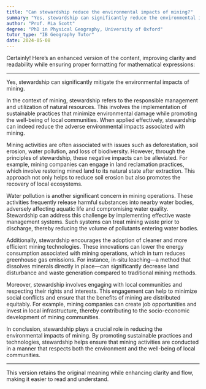 ```yaml
---
title: "Can stewardship reduce the environmental impacts of mining?"
summary: "Yes, stewardship can significantly reduce the environmental impacts of mining."
author: "Prof. Mia Scott"
degree: "PhD in Physical Geography, University of Oxford"
tutor_type: "IB Geography Tutor"
date: 2024-05-08
---
```


Certainly! Here’s an enhanced version of the content, improving clarity and readability while ensuring proper formatting for mathematical expressions:

---

Yes, stewardship can significantly mitigate the environmental impacts of mining.

In the context of mining, stewardship refers to the responsible management and utilization of natural resources. This involves the implementation of sustainable practices that minimize environmental damage while promoting the well-being of local communities. When applied effectively, stewardship can indeed reduce the adverse environmental impacts associated with mining.

Mining activities are often associated with issues such as deforestation, soil erosion, water pollution, and loss of biodiversity. However, through the principles of stewardship, these negative impacts can be alleviated. For example, mining companies can engage in land reclamation practices, which involve restoring mined land to its natural state after extraction. This approach not only helps to reduce soil erosion but also promotes the recovery of local ecosystems.

Water pollution is another significant concern in mining operations. These activities frequently release harmful substances into nearby water bodies, adversely affecting aquatic life and compromising water quality. Stewardship can address this challenge by implementing effective waste management systems. Such systems can treat mining waste prior to discharge, thereby reducing the volume of pollutants entering water bodies.

Additionally, stewardship encourages the adoption of cleaner and more efficient mining technologies. These innovations can lower the energy consumption associated with mining operations, which in turn reduces greenhouse gas emissions. For instance, in-situ leaching—a method that dissolves minerals directly in place—can significantly decrease land disturbance and waste generation compared to traditional mining methods.

Moreover, stewardship involves engaging with local communities and respecting their rights and interests. This engagement can help to minimize social conflicts and ensure that the benefits of mining are distributed equitably. For example, mining companies can create job opportunities and invest in local infrastructure, thereby contributing to the socio-economic development of mining communities.

In conclusion, stewardship plays a crucial role in reducing the environmental impacts of mining. By promoting sustainable practices and technologies, stewardship helps ensure that mining activities are conducted in a manner that respects both the environment and the well-being of local communities.

--- 

This version retains the original meaning while enhancing clarity and flow, making it easier to read and understand.
    